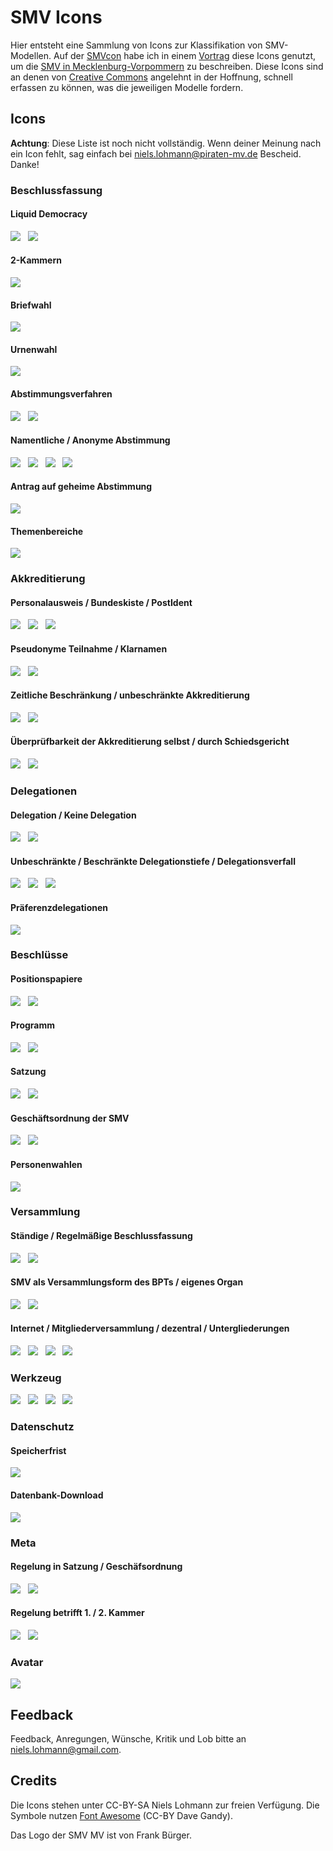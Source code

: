 # SMV Icons

Hier entsteht eine Sammlung von Icons zur Klassifikation von SMV-Modellen. Auf der [SMVcon](http://smvcon.piratenpartei-mv.de) habe ich in einem [Vortrag](https://speakerdeck.com/piratenmv/smv-mv) diese Icons genutzt, um die [SMV in Mecklenburg-Vorpommern](http://smv.piratenpartei-mv.de) zu beschreiben. Diese Icons sind an denen von [Creative Commons](http://creativecommons.org) angelehnt in der Hoffnung, schnell erfassen zu können, was die jeweiligen Modelle fordern.

## Icons

**Achtung**: Diese Liste ist noch nicht vollständig. Wenn deiner Meinung nach ein Icon fehlt, sag einfach bei <niels.lohmann@piraten-mv.de> Bescheid. Danke!

### Beschlussfassung

#### Liquid Democracy

<img src="https://raw.github.com/nlohmann/smv_icons/master/thumbs/smv_liquiddemocracy_thumb.png">
&nbsp;
<img src="https://raw.github.com/nlohmann/smv_icons/master/thumbs/smv_noliquiddemocracy_thumb.png">

#### 2-Kammern

<img src="https://raw.github.com/nlohmann/smv_icons/master/thumbs/smv_2kammern_thumb.png">

#### Briefwahl

<img src="https://raw.github.com/nlohmann/smv_icons/master/thumbs/smv_briefwahl_thumb.png">

#### Urnenwahl

<img src="https://raw.github.com/nlohmann/smv_icons/master/thumbs/smv_urnenwahl_thumb.png">

#### Abstimmungsverfahren

<img src="https://raw.github.com/nlohmann/smv_icons/master/thumbs/smv_schulze_thumb.png">
&nbsp;
<img src="https://raw.github.com/nlohmann/smv_icons/master/thumbs/smv_approval_thumb.png">

#### Namentliche / Anonyme Abstimmung

<img src="https://raw.github.com/nlohmann/smv_icons/master/thumbs/smv_namentlich_thumb.png">
&nbsp;
<img src="https://raw.github.com/nlohmann/smv_icons/master/thumbs/smv_nonamentlich_thumb.png">
&nbsp;
<img src="https://raw.github.com/nlohmann/smv_icons/master/thumbs/smv_anonym_thumb.png">
&nbsp;
<img src="https://raw.github.com/nlohmann/smv_icons/master/thumbs/smv_nogeheim_thumb.png">

#### Antrag auf geheime Abstimmung

<img src="https://raw.github.com/nlohmann/smv_icons/master/thumbs/smv_geheim_thumb.png">

#### Themenbereiche

<img src="https://raw.github.com/nlohmann/smv_icons/master/thumbs/smv_themenbereiche_thumb.png">

### Akkreditierung

#### Personalausweis / Bundeskiste / PostIdent

<img src="https://raw.github.com/nlohmann/smv_icons/master/thumbs/smv_akkreditierung_thumb.png">
&nbsp;
<img src="https://raw.github.com/nlohmann/smv_icons/master/thumbs/smv_bundeskiste_thumb.png">
&nbsp;
<img src="https://raw.github.com/nlohmann/smv_icons/master/thumbs/smv_postident_thumb.png">

#### Pseudonyme Teilnahme / Klarnamen

<img src="https://raw.github.com/nlohmann/smv_icons/master/thumbs/smv_pseodonym_thumb.png">
&nbsp;
<img src="https://raw.github.com/nlohmann/smv_icons/master/thumbs/smv_klarnamen_thumb.png">

#### Zeitliche Beschränkung / unbeschränkte Akkreditierung

<img src="https://raw.github.com/nlohmann/smv_icons/master/thumbs/smv_akkreditierung365_thumb.png">
&nbsp;
<img src="https://raw.github.com/nlohmann/smv_icons/master/thumbs/smv_akkreditierungimmer_thumb.png">


#### Überprüfbarkeit der Akkreditierung selbst / durch Schiedsgericht

<img src="https://raw.github.com/nlohmann/smv_icons/master/thumbs/smv_ueberpruefungselbst_thumb.png">
&nbsp;
<img src="https://raw.github.com/nlohmann/smv_icons/master/thumbs/smv_ueberpruefungsg_thumb.png">


### Delegationen

#### Delegation / Keine Delegation

<img src="https://raw.github.com/nlohmann/smv_icons/master/thumbs/smv_delegation_thumb.png">
&nbsp;
<img src="https://raw.github.com/nlohmann/smv_icons/master/thumbs/smv_nodelegation_thumb.png">

#### Unbeschränkte / Beschränkte Delegationstiefe / Delegationsverfall

<img src="https://raw.github.com/nlohmann/smv_icons/master/thumbs/smv_delegationendless_thumb.png">
&nbsp;
<img src="https://raw.github.com/nlohmann/smv_icons/master/thumbs/smv_delegation1_thumb.png">
&nbsp;
<img src="https://raw.github.com/nlohmann/smv_icons/master/thumbs/smv_delegationtime_thumb.png">

#### Präferenzdelegationen

<img src="https://raw.github.com/nlohmann/smv_icons/master/thumbs/smv_prefdelegation_thumb.png">

### Beschlüsse

#### Positionspapiere

<img src="https://raw.github.com/nlohmann/smv_icons/master/thumbs/smv_positionspapier_thumb.png">
&nbsp;
<img src="https://raw.github.com/nlohmann/smv_icons/master/thumbs/smv_nopositionspapier_thumb.png">

#### Programm

<img src="https://raw.github.com/nlohmann/smv_icons/master/thumbs/smv_programm_thumb.png">
&nbsp;
<img src="https://raw.github.com/nlohmann/smv_icons/master/thumbs/smv_noprogramm_thumb.png">

#### Satzung

<img src="https://raw.github.com/nlohmann/smv_icons/master/thumbs/smv_satzung_thumb.png">
&nbsp;
<img src="https://raw.github.com/nlohmann/smv_icons/master/thumbs/smv_nosatzung_thumb.png">

#### Geschäftsordnung der SMV

<img src="https://raw.github.com/nlohmann/smv_icons/master/thumbs/smv_go_thumb.png">
&nbsp;
<img src="https://raw.github.com/nlohmann/smv_icons/master/thumbs/smv_nogo_thumb.png">

#### Personenwahlen

<img src="https://raw.github.com/nlohmann/smv_icons/master/thumbs/smv_nopersonen_thumb.png">

### Versammlung

#### Ständige / Regelmäßige Beschlussfassung

<img src="https://raw.github.com/nlohmann/smv_icons/master/thumbs/smv_staendig_thumb.png">
&nbsp;
<img src="https://raw.github.com/nlohmann/smv_icons/master/thumbs/smv_regelmaessig_thumb.png">

#### SMV als Versammlungsform des BPTs / eigenes Organ

<img src="https://raw.github.com/nlohmann/smv_icons/master/thumbs/smv_bpt_thumb.png">
&nbsp;
<img src="https://raw.github.com/nlohmann/smv_icons/master/thumbs/smv_nobpt_thumb.png">

#### Internet / Mitgliederversammlung / dezentral / Untergliederungen

<img src="https://raw.github.com/nlohmann/smv_icons/master/thumbs/smv_internet_thumb.png">
&nbsp;
<img src="https://raw.github.com/nlohmann/smv_icons/master/thumbs/smv_mitgliederversammlung_thumb.png">
&nbsp;
<img src="https://raw.github.com/nlohmann/smv_icons/master/thumbs/smv_dezentral_thumb.png">
&nbsp;
<img src="https://raw.github.com/nlohmann/smv_icons/master/thumbs/smv_untergliederungen_thumb.png">

### Werkzeug

<img src="https://raw.github.com/nlohmann/smv_icons/master/thumbs/smv_lqfb_thumb.png">
&nbsp;
<img src="https://raw.github.com/nlohmann/smv_icons/master/thumbs/smv_piratefeedback_thumb.png">
&nbsp;
<img src="https://raw.github.com/nlohmann/smv_icons/master/thumbs/smv_wikiarguments_thumb.png">
&nbsp;
<img src="https://raw.github.com/nlohmann/smv_icons/master/thumbs/smv_limesurvey_thumb.png">

### Datenschutz

#### Speicherfrist

<img src="https://raw.github.com/nlohmann/smv_icons/master/thumbs/smv_speicherfrist365_thumb.png">

#### Datenbank-Download

<img src="https://raw.github.com/nlohmann/smv_icons/master/thumbs/smv_dbdownload_thumb.png">

### Meta

#### Regelung in Satzung / Geschäfsordnung

<img src="https://raw.github.com/nlohmann/smv_icons/master/thumbs/smv_metasatzung_thumb.png">
&nbsp;
<img src="https://raw.github.com/nlohmann/smv_icons/master/thumbs/smv_metago_thumb.png">

#### Regelung betrifft 1. / 2. Kammer

<img src="https://raw.github.com/nlohmann/smv_icons/master/thumbs/smv_metakammer1_thumb.png">
&nbsp;
<img src="https://raw.github.com/nlohmann/smv_icons/master/thumbs/smv_metakammer2_thumb.png">


### Avatar

<img src="https://raw.github.com/nlohmann/smv_icons/master/thumbs/smv_mv_thumb.png">


## Feedback

Feedback, Anregungen, Wünsche, Kritik und Lob bitte an niels.lohmann@gmail.com.

## Credits

Die Icons stehen unter CC-BY-SA Niels Lohmann zur freien Verfügung. Die Symbole nutzen [Font Awesome](http://fortawesome.github.com/Font-Awesome/) (CC-BY Dave Gandy).

Das Logo der SMV MV ist von Frank Bürger.
